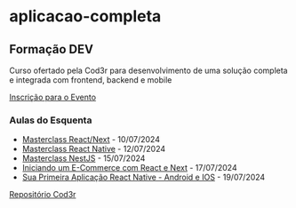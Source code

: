 # aplicacao-completa

## Formação DEV

Curso ofertado pela Cod3r para desenvolvimento de uma solução completa e integrada com frontend, backend e mobile


[Inscrição para o Evento](http://inscricao.formacao.dev)

### Aulas do Esquenta

-   [Masterclass React/Next](https://youtu.be/6--IFqz4F9A) - 10/07/2024
-   [Masterclass React Native](https://www.youtube.com/watch?v=tGv7G4M8uPI) - 12/07/2024
-   [Masterclass NestJS](https://www.youtube.com/watch?v=_6XqSmjYdbE) - 15/07/2024
-   [Iniciando um E-Commerce com React e Next](https://www.youtube.com/watch?v=4xenNbOXl38) - 17/07/2024
-   [Sua Primeira Aplicação React Native - Android e IOS](https://www.youtube.com/watch?v=eO1lJFPJWLo) - 19/07/2024


[Repositório Cod3r](https://github.com/cod3rcursos/esquenta-julho-2024)
